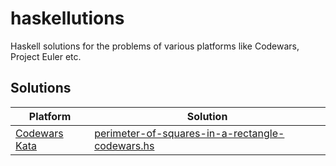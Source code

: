 # haskellutions
Haskell solutions for the problems of various platforms like Codewars, Project Euler etc.

## Solutions

| Platform | Solution |
| -------- | -------- |
| [Codewars Kata](https://www.codewars.com/kata/559a28007caad2ac4e000083/train/haskell) | [perimeter-of-squares-in-a-rectangle-codewars.hs](https://github.com/Unreol-Freedom/haskellutions/blob/main/perimeter-of-squares-in-a-rectangle-codewars.hs) |

